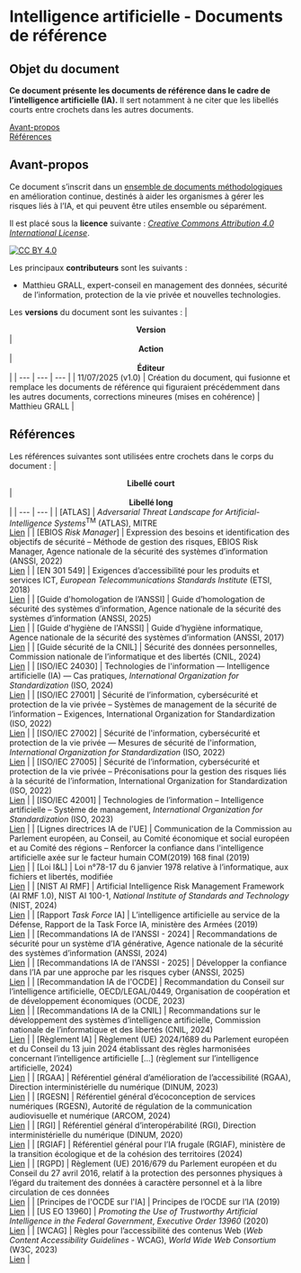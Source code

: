 # Intelligence artificielle - Documents de référence

## Objet du document
**Ce document présente les documents de référence dans le cadre de l’intelligence artificielle (IA).**
Il sert notamment à ne citer que les libellés courts entre crochets dans les autres documents.

[Avant-propos](#avant-propos)<br/>
[Références](#références)<br/>

## Avant-propos
Ce document s’inscrit dans un [ensemble de documents méthodologiques](https://github.com/matthieu-grall/ai) en amélioration continue, destinés à aider les organismes à gérer les risques liés à l’IA, et qui peuvent être utiles ensemble ou séparément.

Il est placé sous la **licence** suivante :
_[Creative Commons Attribution 4.0 International License][cc-by]_.

[![CC BY 4.0][cc-by-image]][cc-by]

[cc-by]: http://creativecommons.org/licenses/by/4.0/
[cc-by-image]: https://i.creativecommons.org/l/by/4.0/88x31.png
[cc-by-shield]: https://img.shields.io/badge/License-CC%20BY%204.0-lightgrey.svg

Les principaux **contributeurs** sont les suivants :
- Matthieu GRALL, expert-conseil en management des données, sécurité de l’information, protection de la vie privée et nouvelles technologies.

Les **versions** du document sont les suivantes :
| <center>**Version**</center> | <center>**Action**</center> | <center>**Éditeur**</center> | 
| --- | --- | --- | 
| 11/07/2025 (v1.0) | Création du document, qui fusionne et remplace les documents de référence qui figuraient précédemment dans les autres documents, corrections mineures (mises en cohérence) | Matthieu GRALL | 

## Références
Les références suivantes sont utilisées entre crochets dans le corps du document :
| <center>**Libellé court**</center> | <center>**Libellé long**</center> |
| --- | --- |
| [ATLAS] | _Adversarial Threat Landscape for Artificial-Intelligence Systems_<sup>TM</sup> (ATLAS), MITRE<br/>[Lien](https://atlas.mitre.org/matrices/ATLAS) |
| [EBIOS _Risk Manager_] | Expression des besoins et identification des objectifs de sécurité – Méthode de gestion des risques, EBIOS Risk Manager, Agence nationale de la sécurité des systèmes d’information (ANSSI, 2022)<br/>[Lien](https://cyber.gouv.fr/la-methode-ebios-risk-manager) |
| [EN 301 549] | Exigences d’accessibilité pour les produits et services ICT, _European Telecommunications Standards Institute_ (ETSI, 2018)<br/>[Lien](https://accessibilite.numerique.gouv.fr/doc/fr_301549v020102p.pdf) |
| [Guide d'homologation de l’ANSSI] | Guide d’homologation de sécurité des systèmes d’information, Agence nationale de la sécurité des systèmes d’information (ANSSI, 2025)<br/>[Lien](https://cyber.gouv.fr/publications/lhomologation-de-securite-des-systemes-dinformation) |
| [Guide d'hygiène de l'ANSSI] | Guide d’hygiène informatique, Agence nationale de la sécurité des systèmes d’information (ANSSI, 2017)<br/>[Lien](https://cyber.gouv.fr/sites/default/files/2017/01/guide_hygiene_informatique_anssi.pdf) |
| [Guide sécurité de la CNIL] | Sécurité des données personnelles, Commission nationale de l’informatique et des libertés (CNIL, 2024)<br/>[Lien](https://www.cnil.fr/sites/cnil/files/2024-03/cnil_guide_securite_personnelle_2024.pdf) |
| [ISO/IEC 24030] | Technologies de l'information — Intelligence artificielle (IA) — Cas pratiques, _International Organization for Standardization_ (ISO, 2024)<br/>[Lien](<https://www.iso.org/standard/84144.html>) |
| [ISO/IEC 27001] | Sécurité de l’information, cybersécurité et protection de la vie privée – Systèmes de management de la sécurité de l’information – Exigences, International Organization for Standardization (ISO, 2022)<br/>[Lien](https://www.iso.org/fr/standard/27001) |
| [ISO/IEC 27002] | Sécurité de l'information, cybersécurité et protection de la vie privée — Mesures de sécurité de l'information, _International Organization for Standardization_ (ISO, 2022)<br/>[Lien](https://www.iso.org/fr/standard/75652.html) |
| [ISO/IEC 27005] | Sécurité de l’information, cybersécurité et protection de la vie privée – Préconisations pour la gestion des risques liés à la sécurité de l’information, International Organization for Standardization (ISO, 2022)<br/>[Lien](https://www.iso.org/fr/standard/80585.html) |
| [ISO/IEC 42001] | Technologies de l’information – Intelligence artificielle – Système de management, _International Organization for Standardization_ (ISO, 2023)<br/>[Lien](https://www.iso.org/fr/standard/81230.html) |
| [Lignes directrices IA de l'UE] | Communication de la Commission au Parlement européen, au Conseil, au Comité économique et social européen et au Comité des régions – Renforcer la confiance dans l'intelligence artificielle axée sur le facteur humain COM(2019) 168 final (2019)<br/>[Lien](https://eur-lex.europa.eu/legal-content/FR/TXT/PDF/?uri=CELEX:52019DC0168) |
| [Loi I&L] | Loi n°78-17 du 6 janvier 1978 relative à l’informatique, aux fichiers et libertés, modifiée<br/>[Lien](https://www.legifrance.gouv.fr/loda/id/JORFTEXT000000886460/) |
| [NIST AI RMF] | Artificial Intelligence Risk Management Framework (AI RMF 1.0), NIST AI 100-1, _National Institute of Standards and Technology_ (NIST, 2024)<br/>[Lien](https://nvlpubs.nist.gov/nistpubs/ai/NIST.AI.100-1.pdf) |
| [Rapport _Task Force_ IA] | L’intelligence artificielle au service de la Défense, Rapport de la Task Force IA, ministère des Armées (2019)<br/>[Lien](<https://www.defense.gouv.fr/sites/default/files/aid/20200108-NP-Rapport de la Task Force IA Septembre.pdf>) |
| [Recommandations IA de l'ANSSI - 2024] | Recommandations de sécurité pour un système d’IA générative, Agence nationale de la sécurité des systèmes d’information (ANSSI, 2024)<br/>[Lien](https://cyber.gouv.fr/sites/default/files/document/Recommandations_de_s%C3%A9curit%C3%A9_pour_un_syst%C3%A8me_d_IA_g%C3%A9n%C3%A9rative.pdf) |
| [Recommandations IA de l'ANSSI - 2025] | Développer la confiance dans l’IA par une approche par les risques cyber (ANSSI, 2025)<br/>[Lien](https://cyber.gouv.fr/sites/default/files/document/analyse_commune_haut_niveau_des_risques_cyber_ia.pdf) |
| [Recommandation IA de l'OCDE] | Recommandation du Conseil sur l’intelligence artificielle, OECD/LEGAL/0449, Organisation de coopération et de développement économiques (OCDE, 2023)<br/>[Lien](https://legalinstruments.oecd.org/fr/instruments/oecd-legal-0449) |
| [Recommandations IA de la CNIL] | Recommandations sur le développement des systèmes d’intelligence artificielle, Commission nationale de l’informatique et des libertés (CNIL, 2024)<br/>[Lien](https://www.cnil.fr/fr/les-fiches-pratiques-ia) |
| [Règlement IA] | Règlement (UE) 2024/1689 du Parlement européen et du Conseil du 13 juin 2024 établissant des règles harmonisées concernant l’intelligence artificielle […] (règlement sur l’intelligence artificielle, 2024)<br/>[Lien](https://eur-lex.europa.eu/legal-content/FR/TXT/?uri=CELEX:32024R1689) |
| [RGAA] | Référentiel général d’amélioration de l’accessibilité (RGAA), Direction interministérielle du numérique (DINUM, 2023)<br/>[Lien](https://accessibilite.numerique.gouv.fr/doc/RGAA-v4.1.2.pdf) |
| [RGESN] | Référentiel général d’écoconception de services numériques (RGESN), Autorité de régulation de la communication audiovisuelle et numérique (ARCOM, 2024)<br/>[Lien](https://ecoresponsable.numerique.gouv.fr/docs/2024/rgesn-mai2024/referentiel_general_ecoconception_des_services_numeriques_version_2024.pdf) |
| [RGI] | Référentiel général d’interopérabilité (RGI), Direction interministérielle du numérique (DINUM, 2020)<br/>[Lien](https://cellar-c2.services.clever-cloud.com/storage-demo/numerique-gouv-website/documents/Referentiel_General_Interoperabilite_V2.pdf?X-Amz-Algorithm=AWS4-HMAC-SHA256&X-Amz-Credential=ZWM9OJBMLHVWM86C0Y2S%2F20250430%2Feu-west-3%2Fs3%2Faws4_request&X-Amz-Date=20250430T125123Z&X-Amz-Expires=3600&X-Amz-SignedHeaders=host&X-Amz-Signature=9b72dabec2c535c569bfc6a1e30b1c55cb1b0d002e98f68b88e1814b61e9d3ff) |
| [RGIAF] | Référentiel général pour l’IA frugale (RGIAF), ministère de la transition écologique et de la cohésion des territoires (2024)<br/>[Lien](https://greentechinnovation.fr/storage/2024/06/Referentiel-general-pour-lIA-frugale.pdf) |
| [RGPD] | Règlement (UE) 2016/679 du Parlement européen et du Conseil du 27 avril 2016, relatif à la protection des personnes physiques à l’égard du traitement des données à caractère personnel et à la libre circulation de ces données<br/>[Lien](https://eur-lex.europa.eu/eli/reg/2016/679/oj?locale=fr) |
| [Principes de l'OCDE sur l'IA] | Principes de l’OCDE sur l’IA (2019)<br/>[Lien](https://www.oecd.org/fr/topics/sub-issues/ai-principles.html) |
| [US EO 13960] | _Promoting the Use of Trustworthy Artificial Intelligence in the Federal Government_, _Executive Order 13960_ (2020)<br/>[Lien](https://trumpwhitehouse.archives.gov/presidential-actions/executive-order-promoting-use-trustworthy-artificial-intelligence-federal-government/) |
| [WCAG] | Règles pour l’accessibilité des contenus Web (_Web Content Accessibility Guidelines_ - WCAG), _World Wide Web Consortium_ (W3C, 2023)<br/>[Lien](https://www.w3.org/WAI/standards-guidelines/wcag/fr) |
